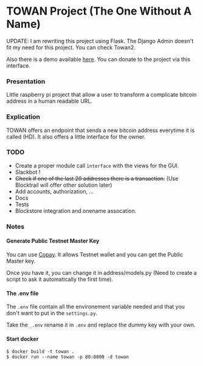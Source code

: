 # TOWAN Project (The One Without A Name)

UPDATE: I am rewriting this project using Flask. The Django Admin doesn't fit my need for this project. You can check Towan2.

Also there is a demo available [here](http://lola.ninja). You can donate to the project via this interface.

### Presentation

Little raspberry pi project that allow a user to transform a complicate bitcoin address in a human readable URL.

### Explication

TOWAN offers an endpoint that sends a new bitcoin address everytime it is called (HD). It also offers a little interface for the owner.

### TODO ##

* Create a proper module call `ìnterface` with the views for the GUI.
* Slackbot !
* ~~Check if one of the last 20 addresses there is a transaction.~~ (Use Blocktrail will offer other solution later)
* Add accounts, authorization, ...
* Docs
* Tests
* Blockstore integration and onename assocation.

### Notes ##

#### Generate Public Testnet Master Key

You can use [Copay](https://copay.io/). It allows Testnet wallet and you can get the Public Master key.

Once you have it, you can change it in address/models.py (Need to create a script to ask it automatically the first time).

#### The .env file

The `.env` file contain all the environement variable needed and that you don't want to put in the `settings.py`.

Take the `_.env` rename it in `.env` and replace the dummy key with your own.

#### Start docker

```
$ docker build -t towan .
$ docker run --name towan -p 80:8000 -d towan
```
